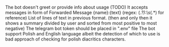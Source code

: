 The bot doesn't greet or provide info about usage (TODO)
It accepts messages in form of
Forwarded Message
{name}:{text} (regex: (.*?):\s*(.*) for reference) 
List of lines of text in previous format. (then and only then it shows a summary divided by user and sorted from most positive to most negative)
The telegram bot token should be placed in ".env" file
The bot support Polish and English language albeit the detection of which to use is bad approach of checking for polish diacritics characters.
